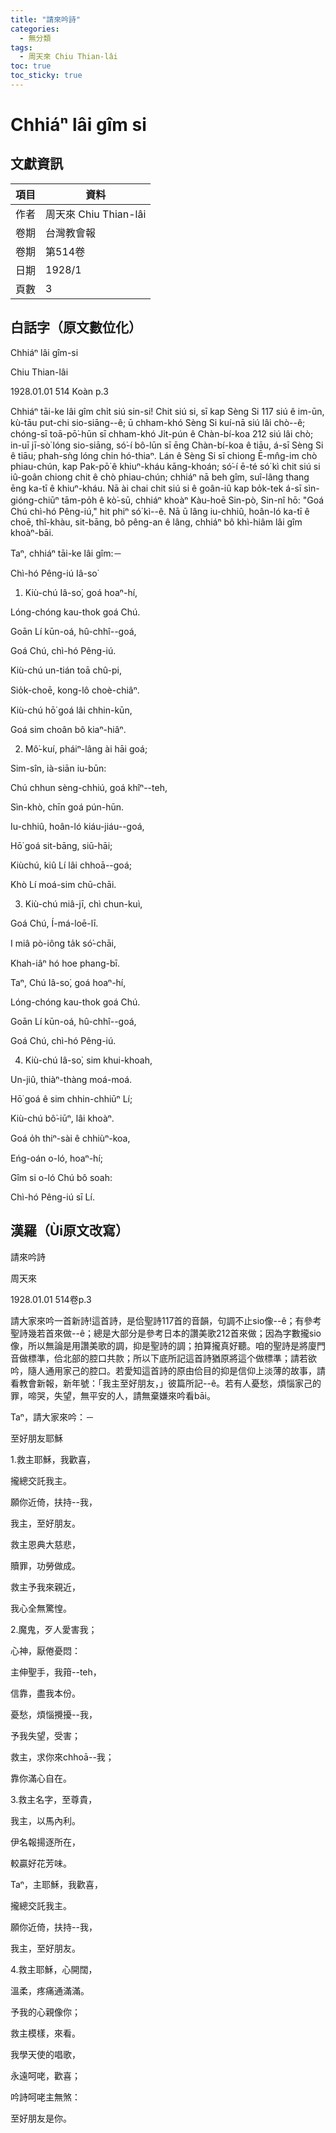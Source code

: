 ```yaml
---
title: "請來吟詩"
categories:
  - 無分類
tags:
  - 周天來 Chiu Thian-lâi
toc: true
toc_sticky: true
---
```


# Chhiáⁿ lâi gîm si

## 文獻資訊

| 項目 | 資料 |
|---|---|
| 作者 | 周天來 Chiu Thian-lâi |
| 卷期 | 台灣教會報 |
| 卷期 | 第514卷 |
| 日期 | 1928/1 |
| 頁數 | 3 |

## 白話字（原文數位化）

Chhiáⁿ lâi gîm-si

Chiu Thian-lâi

1928.01.01 514 Koàn p.3

Chhiáⁿ tāi-ke lâi gîm chi̍t siú sin-si! Chit siú si, sī kap Sèng Si 117 siú ê im-ūn, kù-tāu put-chi sio-siāng--ê; ū chham-khó Sèng Si kuí-nā siú lâi chò--ê; chóng-sī toā-pō͘-hūn sī chham-khó Ji̍t-pún ê Chàn-bí-koa 212 siú lâi chò; in-uī jī-sò͘ lóng sio-siāng, só͘-í bô-lūn sī ēng Chàn-bí-koa ê tiāu, á-sī Sèng Si ê tiāu; phah-sǹg lóng chin hó-thiaⁿ. Lán ê Sèng Si sī chiong Ē-mn̂g-im chò phiau-chún, kap Pak-pō͘ ê khiuⁿ-kháu kāng-khoán; só͘-í ē-té só͘ kì chit siú si iû-goân chiong chit ê chò phiau-chún; chhiáⁿ nā beh gîm, suî-lâng thang ēng ka-tī ê khiuⁿ-kháu. Nā ài chai chit siú si ê goân-iû kap bo̍k-tek á-sī sìn-gióng-chiūⁿ tām-po̍h ê kò͘-sū, chhiáⁿ khoàⁿ Kàu-hoē Sin-pò, Sin-nî hō: "Goá Chú chì-hó Pêng-iú," hit phiⁿ só͘ kì--ê. Nā ū lâng iu-chhiû, hoân-ló ka-tī ê choē, thî-khàu, sit-bāng, bô pêng-an ê lâng, chhiáⁿ bô khì-hiâm lâi gîm khoàⁿ-bāi.

Taⁿ, chhiáⁿ tāi-ke lâi gîm:－

Chì-hó Pêng-iú Iâ-so͘

1. Kiù-chú Iâ-so͘, goá hoaⁿ-hí,

Lóng-chóng kau-thok goá Chú.

Goān Lí kūn-oá, hû-chhî--goá,

Goá Chú, chì-hó Pêng-iú.

Kiù-chú un-tián toā chû-pi,

Sio̍k-choē, kong-lô choè-chiâⁿ.

Kiù-chú hō͘ goá lâi chhin-kūn,

Goá sim choân bô kiaⁿ-hiâⁿ.

2. Mô͘-kuí, pháiⁿ-lâng ài hāi goá;

Sim-sîn, ià-siān iu-būn:

Chú chhun sèng-chhiú, goá khîⁿ--teh,

Sìn-khò, chīn goá pún-hūn.

Iu-chhiû, hoân-ló kiáu-jiáu--goá,

Hō͘ goá sit-bāng, siū-hāi;

Kiùchú, kiû Lí lâi chhoā--goá;

Khò Lí moá-sim chū-chāi.

3. Kiù-chú miâ-jī, chì chun-kuì,

Goá Chú, Í-má-loē-lī.

I miâ pò-iông ta̍k só͘-chāi,

Khah-iâⁿ hó hoe phang-bī.

Taⁿ, Chú Iâ-so͘, goá hoaⁿ-hí,

Lóng-chóng kau-thok goá Chú.

Goān Lí kūn-oá, hû-chhî--goá,

Goá Chú, chì-hó Pêng-iú.

4. Kiù-chú Iâ-so͘, sim khui-khoah,

Un-jiû, thiàⁿ-thàng moá-moá.

Hō͘ goá ê sim chhin-chhiūⁿ Lí;

Kiù-chú bô͘-iūⁿ, lâi khoàⁿ.

Goá o̍h thiⁿ-sài ê chhiùⁿ-koa,

Eńg-oán o-ló, hoaⁿ-hí;

Gîm si o-ló Chú bô soah:

Chì-hó Pêng-iú sī Lí.

## 漢羅（Ùi原文改寫）

請來吟詩

周天來

1928.01.01 514卷p.3

請大家來吟一首新詩!這首詩，是佮聖詩117首的音韻，句調不止sio像--ê；有參考聖詩幾若首來做--ê；總是大部分是參考日本的讚美歌212首來做；因為字數攏sio像，所以無論是用讚美歌的調，抑是聖詩的調；拍算攏真好聽。咱的聖詩是將廈門音做標準，佮北部的腔口共款；所以下底所記這首詩猶原將這个做標準；請若欲吟，隨人通用家己的腔口。若愛知這首詩的原由佮目的抑是信仰上淡薄的故事，請看教會新報，新年號：「我主至好朋友，」彼篇所記--ê。若有人憂愁，煩惱家己的罪，啼哭，失望，無平安的人，請無棄嫌來吟看bāi。

Taⁿ，請大家來吟：－

至好朋友耶穌

1.救主耶穌，我歡喜，

攏總交託我主。

願你近倚，扶持--我，

我主，至好朋友。

救主恩典大慈悲，

贖罪，功勞做成。

救主予我來親近，

我心全無驚惶。

2.魔鬼，歹人愛害我；

心神，厭倦憂悶：

主伸聖手，我箝--teh，

信靠，盡我本份。

憂愁，煩惱攪擾--我，

予我失望，受害；

救主，求你來chhoā--我；

靠你滿心自在。

3.救主名字，至尊貴，

我主，以馬內利。

伊名報揚逐所在，

較贏好花芳味。

Taⁿ，主耶穌，我歡喜，

攏總交託我主。

願你近倚，扶持--我，

我主，至好朋友。

4.救主耶穌，心開闊，

溫柔，疼痛通滿滿。

予我的心親像你；

救主模樣，來看。

我學天使的唱歌，

永遠呵咾，歡喜；

吟詩呵咾主無煞：

至好朋友是你。
